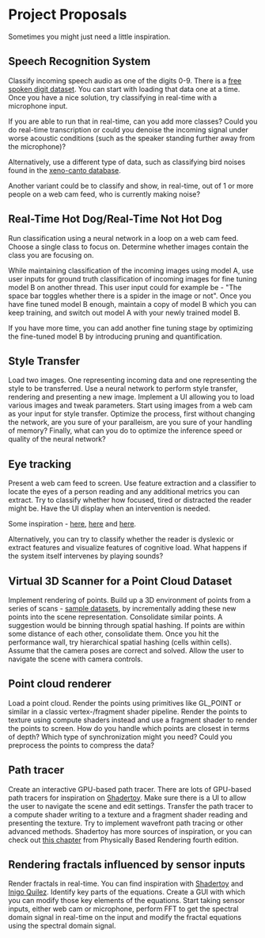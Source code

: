 # Project Proposals
Sometimes you might just need a little inspiration.

## Speech Recognition System
Classify incoming speech audio as one of the digits 0-9.
There is a [free spoken digit dataset][1]. You can start with loading
that data one at a time. Once you have a nice solution, try classifying
in real-time with a microphone input.

If you are able to run that in real-time, can you add more classes?
Could you do real-time transcription or could you denoise the incoming
signal under worse acoustic conditions
(such as the speaker standing further away from the microphone)?

Alternatively, use a different type of data, such as classifying bird noises found in the
[xeno-canto database][8].

Another variant could be to classify and show, in real-time, out of 1 or more people on a web cam
feed, who is currently making noise?

## Real-Time Hot Dog/Real-Time Not Hot Dog
Run classification using a neural network in a loop on a web cam feed.
Choose a single class to focus on. Determine whether images contain the class you are focusing on.

While maintaining classification of the incoming images using model A, use user inputs for
ground truth classification of incoming images for fine tuning model B on another thread.
This user input could for example be -
"The space bar toggles whether there is a spider in the image or not".
Once you have fine tuned model B enough, maintain a copy of model B which you can keep training,
and switch out model A with your newly trained model B.

If you have more time, you can add another fine tuning stage by optimizing the fine-tuned model B
by introducing pruning and quantification.

## Style Transfer
Load two images. One representing incoming data and one representing the style to be transferred.
Use a neural network to perform style transfer, rendering and presenting a new image.
Implement a UI allowing you to load various images and tweak parameters.
Start using images from a web cam as your input for style transfer.
Optimize the process, first without changing the network, are you sure of your paralleism,
are you sure of your handling of memory?
Finally, what can you do to optimize the inference speed or quality of the neural network?

## Eye tracking
Present a web cam feed to screen.
Use feature extraction and a classifier to locate the eyes of a person reading and any additional
metrics you can extract.
Try to classify whether how focused, tired or distracted the reader might be.
Have the UI display when an intervention is needed.

Some inspiration - [here][5], [here][6] and [here][7].

Alternatively, you can try to classify whether the reader is dyslexic or extract features and
visualize features of cognitive load. What happens if the system itself intervenes by playing sounds?

## Virtual 3D Scanner for a Point Cloud Dataset
Implement rendering of points.
Build up a 3D environment of points from a series of scans - [sample datasets][0], by
incrementally adding these new points into the scene representation.
Consolidate similar points. A suggestion would be binning through spatial hashing. If
points are within some distance of each other, consolidate them. Once you hit the
performance wall, try hierarchical spatial hashing (cells within cells).
Assume that the camera poses are correct and solved.
Allow the user to navigate the scene with camera controls.

## Point cloud renderer
Load a point cloud.
Render the points using primitives like GL_POINT or similar in a classic vertex-/fragment shader
pipeline.
Render the points to texture using compute shaders instead and use a fragment shader to render
the points to screen. How do you handle which points are closest in terms of depth? Which
type of synchronization might you need?
Could you preprocess the points to compress the data?

## Path tracer
Create an interactive GPU-based path tracer.
There are lots of GPU-based path tracers for inspiration on [Shadertoy][2].
Make sure there is a UI to allow the user to navigate the scene and edit settings.
Transfer the path tracer to a compute shader writing to a texture and a fragment shader reading and
presenting the texture. Try to implement wavefront path tracing or other advanced methods. Shadertoy
has more sources of inspiration, or you can check out [this chapter][3] from
Physically Based Rendering fourth edition.

## Rendering fractals influenced by sensor inputs
Render fractals in real-time. You can find inspiration with [Shadertoy][2] and [Inigo Quilez][4].
Identify key parts of the equations.
Create a GUI with which you can modify those key elements of the equations.
Start taking sensor inputs, either web cam or microphone, perform FFT to get the spectral
domain signal in real-time on the input and modify the fractal equations using the
spectral domain signal.

[0]: https://www.thinkautonomous.ai/blog/lidar-datasets/
[1]: https://github.com/Jakobovski/free-spoken-digit-dataset
[2]: https://www.shadertoy.com/
[3]: https://pbr-book.org/4ed/Wavefront_Rendering_on_GPUs
[4]: https://iquilezles.org/articles/
[5]: https://www.hci.uni-tuebingen.de/chair/team/wolfgang-fuhl
[6]: https://arxiv.org/abs/2201.06799
[7]: https://github.com/tmalsburg/saccades
[8]: https://xeno-canto.org/
